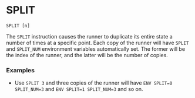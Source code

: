 # SPLIT 

`SPLIT [n]`

The `SPLIT` instruction causes the runner to duplicate its entire state a number of times at a specific point.
Each copy of the runner will have `SPLIT` and `SPLIT_NUM` environment variables automatically set.
The former will be the index of the runner, and the latter will be the number of copies.

### Examples

- Use `SPLIT 3` and three copies of the runner will have `ENV SPLIT=0 SPLIT_NUM=3` and `ENV SPLIT=1 SPLIT_NUM=3` and so on.

<br />